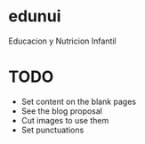 edunui
======

Educacion y Nutricion Infantil

TODO
====

- Set content on the blank pages
- See the blog proposal
- Cut images to use them
- Set punctuations
